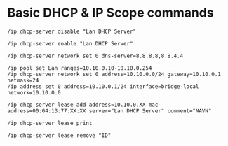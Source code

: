 # Basic DHCP & IP Scope commands

```shell title="Deaktiver DHCP Server"
/ip dhcp-server disable "Lan DHCP Server"
```

```shell title="Aktiver DHCP Server"
/ip dhcp-server enable "Lan DHCP Server"
```

```shell title="Skift DNS"
/ip dhcp-server network set 0 dns-server=8.8.8.8,8.8.4.4
```

```shell title="Ændre Scope & DHCP"
/ip pool set Lan ranges=10.10.0.10-10.10.0.254
/ip dhcp-server network set 0 address=10.10.0.0/24 gateway=10.10.0.1 netmask=24
/ip address set 0 address=10.10.0.1/24 interface=bridge-local network=10.10.0.0
```

```shell title="DHCP Reservation"
/ip dhcp-server lease add address=10.10.0.XX mac-address=00:04:13:77:XX:XX server="Lan DHCP Server" comment="NAVN"
```

```shell title="Se DHCP Lease"
/ip dhcp-server lease print
```

```shell title="Slet DHCP Lease"
/ip dhcp-server lease remove "ID"
```
